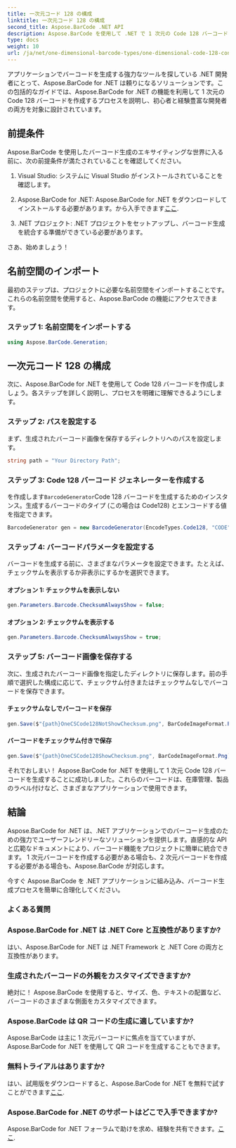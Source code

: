 ```yaml
---
title: 一次元コード 128 の構成
linktitle: 一次元コード 128 の構成
second_title: Aspose.BarCode .NET API
description: Aspose.BarCode を使用して .NET で 1 次元の Code 128 バーコードを生成する方法を学びます。シームレスなバーコード統合については、ステップバイステップのガイドに従ってください。
type: docs
weight: 10
url: /ja/net/one-dimensional-barcode-types/one-dimensional-code-128-configuration/
---
```


アプリケーションでバーコードを生成する強力なツールを探している .NET 開発者にとって、Aspose.BarCode for .NET は頼りになるソリューションです。この包括的なガイドでは、Aspose.BarCode for .NET の機能を利用して 1 次元の Code 128 バーコードを作成するプロセスを説明し、初心者と経験豊富な開発者の両方を対象に設計されています。 

## 前提条件

Aspose.BarCode を使用したバーコード生成のエキサイティングな世界に入る前に、次の前提条件が満たされていることを確認してください。

1. Visual Studio: システムに Visual Studio がインストールされていることを確認します。

2.  Aspose.BarCode for .NET: Aspose.BarCode for .NET をダウンロードしてインストールする必要があります。から入手できます[ここ](https://releases.aspose.com/barcode/net/).

3. .NET プロジェクト: .NET プロジェクトをセットアップし、バーコード生成を統合する準備ができている必要があります。

さあ、始めましょう！

## 名前空間のインポート

最初のステップは、プロジェクトに必要な名前空間をインポートすることです。これらの名前空間を使用すると、Aspose.BarCode の機能にアクセスできます。

### ステップ 1: 名前空間をインポートする

```csharp
using Aspose.BarCode.Generation;
```

## 一次元コード 128 の構成

次に、Aspose.BarCode for .NET を使用して Code 128 バーコードを作成しましょう。各ステップを詳しく説明し、プロセスを明確に理解できるようにします。

### ステップ 2: パスを設定する

まず、生成されたバーコード画像を保存するディレクトリへのパスを設定します。

```csharp
string path = "Your Directory Path";
```

### ステップ 3: Code 128 バーコード ジェネレーターを作成する

を作成します`BarcodeGenerator`Code 128 バーコードを生成するためのインスタンス。生成するバーコードのタイプ (この場合は Code128) とエンコードする値を指定できます。

```csharp
BarcodeGenerator gen = new BarcodeGenerator(EncodeTypes.Code128, "CODE");
```

### ステップ 4: バーコードパラメータを設定する

バーコードを生成する前に、さまざまなパラメータを設定できます。たとえば、チェックサムを表示するか非表示にするかを選択できます。

#### オプション 1: チェックサムを表示しない

```csharp
gen.Parameters.Barcode.ChecksumAlwaysShow = false;
```

#### オプション 2: チェックサムを表示する

```csharp
gen.Parameters.Barcode.ChecksumAlwaysShow = true;
```

### ステップ 5: バーコード画像を保存する

次に、生成されたバーコード画像を指定したディレクトリに保存します。前の手順で選択した構成に応じて、チェックサム付きまたはチェックサムなしでバーコードを保存できます。

#### チェックサムなしでバーコードを保存

```csharp
gen.Save($"{path}OneCSCode128NotShowChecksum.png", BarCodeImageFormat.Png);
```

#### バーコードをチェックサム付きで保存

```csharp
gen.Save($"{path}OneCSCode128ShowChecksum.png", BarCodeImageFormat.Png);
```

それでおしまい！ Aspose.BarCode for .NET を使用して 1 次元 Code 128 バーコードを生成することに成功しました。これらのバーコードは、在庫管理、製品のラベル付けなど、さまざまなアプリケーションで使用できます。

## 結論

Aspose.BarCode for .NET は、.NET アプリケーションでのバーコード生成のための強力でユーザーフレンドリーなソリューションを提供します。直感的な API と広範なドキュメントにより、バーコード機能をプロジェクトに簡単に統合できます。 1 次元バーコードを作成する必要がある場合も、2 次元バーコードを作成する必要がある場合も、Aspose.BarCode が対応します。

今すぐ Aspose.BarCode を .NET アプリケーションに組み込み、バーコード生成プロセスを簡単に合理化してください。

### よくある質問

### Aspose.BarCode for .NET は .NET Core と互換性がありますか?
はい、Aspose.BarCode for .NET は .NET Framework と .NET Core の両方と互換性があります。

### 生成されたバーコードの外観をカスタマイズできますか?
絶対に！ Aspose.BarCode を使用すると、サイズ、色、テキストの配置など、バーコードのさまざまな側面をカスタマイズできます。

### Aspose.BarCode は QR コードの生成に適していますか?
Aspose.BarCode は主に 1 次元バーコードに焦点を当てていますが、Aspose.BarCode for .NET を使用して QR コードを生成することもできます。

### 無料トライアルはありますか?
はい、試用版をダウンロードすると、Aspose.BarCode for .NET を無料で試すことができます[ここ](https://releases.aspose.com/).

### Aspose.BarCode for .NET のサポートはどこで入手できますか?
Aspose.BarCode for .NET フォーラムで助けを求め、経験を共有できます。[ここ](https://forum.aspose.com/c/barcode/13).
